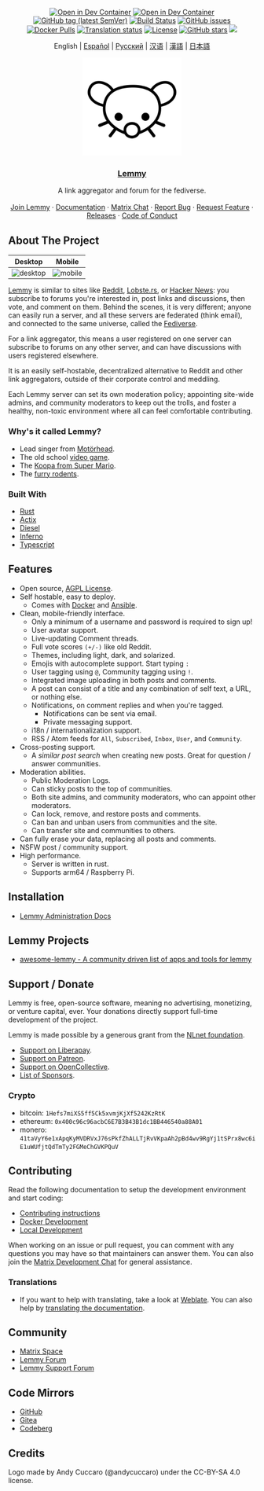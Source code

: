 <div align="center">

[![Open in Dev Container](https://img.shields.io/badge/devcontainer-open-blue?logo=visualstudiocode)](https://vscode.dev/redirect?url=vscode://ms-vscode-remote.remote-containers/cloneInVolume?url=https://github.com/JojoRoro/lemmy)
[![Open in Dev Container](https://img.shields.io/badge/devcontainer-open-blue?logo=visualstudiocode)](vscode://vscode-remote/clone?url=https://github.com/JojoRoro/lemmy.git)
[![GitHub tag (latest SemVer)](https://img.shields.io/github/tag/LemmyNet/lemmy.svg)](https://github.com/LemmyNet/lemmy)
[![Build Status](https://woodpecker.join-lemmy.org/api/badges/LemmyNet/lemmy/status.svg)](https://woodpecker.join-lemmy.org/LemmyNet/lemmy)
[![GitHub issues](https://img.shields.io/github/issues-raw/LemmyNet/lemmy.svg)](https://github.com/LemmyNet/lemmy/issues)
[![Docker Pulls](https://img.shields.io/docker/pulls/dessalines/lemmy.svg)](https://cloud.docker.com/repository/docker/dessalines/lemmy/)
[![Translation status](http://weblate.join-lemmy.org/widgets/lemmy/-/lemmy/svg-badge.svg)](http://weblate.join-lemmy.org/engage/lemmy/)
[![License](https://img.shields.io/github/license/LemmyNet/lemmy.svg)](LICENSE)
[![GitHub stars](https://img.shields.io/github/stars/LemmyNet/lemmy?style=social)](https://github.com/LemmyNet/lemmy/stargazers)
<a href="https://endsoftwarepatents.org/innovating-without-patents"><img style="height: 20px;" src="https://static.fsf.org/nosvn/esp/logos/patent-free.svg"></a>

</div>

<p align="center">
  <span>English</span> |
  <a href="readmes/README.es.md">Español</a> |
  <a href="readmes/README.ru.md">Русский</a> |
  <a href="readmes/README.zh.hans.md">汉语</a> |
  <a href="readmes/README.zh.hant.md">漢語</a> |
  <a href="readmes/README.ja.md">日本語</a>
</p>

<p align="center">
  <a href="https://join-lemmy.org/" rel="noopener">
 <img width=200px height=200px src="https://raw.githubusercontent.com/LemmyNet/lemmy-ui/main/src/assets/icons/favicon.svg"></a>

 <h3 align="center"><a href="https://join-lemmy.org">Lemmy</a></h3>
  <p align="center">
    A link aggregator and forum for the fediverse.
    <br />
    <br />
    <a href="https://join-lemmy.org">Join Lemmy</a>
    ·
    <a href="https://join-lemmy.org/docs/index.html">Documentation</a>
    ·
    <a href="https://matrix.to/#/#lemmy-space:matrix.org">Matrix Chat</a>
    ·
    <a href="https://github.com/LemmyNet/lemmy/issues">Report Bug</a>
    ·
    <a href="https://github.com/LemmyNet/lemmy/issues">Request Feature</a>
    ·
    <a href="https://github.com/LemmyNet/lemmy/blob/main/RELEASES.md">Releases</a>
    ·
    <a href="https://join-lemmy.org/docs/code_of_conduct.html">Code of Conduct</a>
  </p>
</p>

## About The Project

| Desktop                                                                                                         | Mobile                                                                                                      |
| --------------------------------------------------------------------------------------------------------------- | ----------------------------------------------------------------------------------------------------------- |
| ![desktop](https://raw.githubusercontent.com/LemmyNet/joinlemmy-site/main/src/assets/images/main_screen_2.webp) | ![mobile](https://raw.githubusercontent.com/LemmyNet/joinlemmy-site/main/src/assets/images/mobile_pic.webp) |

[Lemmy](https://github.com/LemmyNet/lemmy) is similar to sites like [Reddit](https://reddit.com), [Lobste.rs](https://lobste.rs), or [Hacker News](https://news.ycombinator.com/): you subscribe to forums you're interested in, post links and discussions, then vote, and comment on them. Behind the scenes, it is very different; anyone can easily run a server, and all these servers are federated (think email), and connected to the same universe, called the [Fediverse](https://en.wikipedia.org/wiki/Fediverse).

For a link aggregator, this means a user registered on one server can subscribe to forums on any other server, and can have discussions with users registered elsewhere.

It is an easily self-hostable, decentralized alternative to Reddit and other link aggregators, outside of their corporate control and meddling.

Each Lemmy server can set its own moderation policy; appointing site-wide admins, and community moderators to keep out the trolls, and foster a healthy, non-toxic environment where all can feel comfortable contributing.

### Why's it called Lemmy?

- Lead singer from [Motörhead](https://invidio.us/watch?v=3mbvWn1EY6g).
- The old school [video game](<https://en.wikipedia.org/wiki/Lemmings_(video_game)>).
- The [Koopa from Super Mario](https://www.mariowiki.com/Lemmy_Koopa).
- The [furry rodents](http://sunchild.fpwc.org/lemming-the-little-giant-of-the-north/).

### Built With

- [Rust](https://www.rust-lang.org)
- [Actix](https://actix.rs/)
- [Diesel](http://diesel.rs/)
- [Inferno](https://infernojs.org)
- [Typescript](https://www.typescriptlang.org/)

## Features

- Open source, [AGPL License](/LICENSE).
- Self hostable, easy to deploy.
  - Comes with [Docker](https://join-lemmy.org/docs/administration/install_docker.html) and [Ansible](https://join-lemmy.org/docs/administration/install_ansible.html).
- Clean, mobile-friendly interface.
  - Only a minimum of a username and password is required to sign up!
  - User avatar support.
  - Live-updating Comment threads.
  - Full vote scores `(+/-)` like old Reddit.
  - Themes, including light, dark, and solarized.
  - Emojis with autocomplete support. Start typing `:`
  - User tagging using `@`, Community tagging using `!`.
  - Integrated image uploading in both posts and comments.
  - A post can consist of a title and any combination of self text, a URL, or nothing else.
  - Notifications, on comment replies and when you're tagged. 
    - Notifications can be sent via email.
    - Private messaging support.
  - i18n / internationalization support.
  - RSS / Atom feeds for `All`, `Subscribed`, `Inbox`, `User`, and `Community`.
- Cross-posting support.
  - A _similar post search_ when creating new posts. Great for question / answer communities.
- Moderation abilities.
  - Public Moderation Logs.
  - Can sticky posts to the top of communities.
  - Both site admins, and community moderators, who can appoint other moderators.
  - Can lock, remove, and restore posts and comments.
  - Can ban and unban users from communities and the site.
  - Can transfer site and communities to others.
- Can fully erase your data, replacing all posts and comments.
- NSFW post / community support.
- High performance.
  - Server is written in rust.
  - Supports arm64 / Raspberry Pi.

## Installation

- [Lemmy Administration Docs](https://join-lemmy.org/docs/administration/administration.html)

## Lemmy Projects

- [awesome-lemmy - A community driven list of apps and tools for lemmy](https://github.com/dbeley/awesome-lemmy)

## Support / Donate

Lemmy is free, open-source software, meaning no advertising, monetizing, or venture capital, ever. Your donations directly support full-time development of the project.

Lemmy is made possible by a generous grant from the [NLnet foundation](https://nlnet.nl/).

- [Support on Liberapay](https://liberapay.com/Lemmy).
- [Support on Patreon](https://www.patreon.com/dessalines).
- [Support on OpenCollective](https://opencollective.com/lemmy).
- [List of Sponsors](https://join-lemmy.org/donate).

### Crypto

- bitcoin: `1Hefs7miXS5ff5Ck5xvmjKjXf5242KzRtK`
- ethereum: `0x400c96c96acbC6E7B3B43B1dc1BB446540a88A01`
- monero: `41taVyY6e1xApqKyMVDRVxJ76sPkfZhALLTjRvVKpaAh2pBd4wv9RgYj1tSPrx8wc6iE1uWUfjtQdTmTy2FGMeChGVKPQuV`

## Contributing

Read the following documentation to setup the development environment and start coding:

- [Contributing instructions](https://join-lemmy.org/docs/contributors/01-overview.html)
- [Docker Development](https://join-lemmy.org/docs/contributors/03-docker-development.html)
- [Local Development](https://join-lemmy.org/docs/contributors/02-local-development.html)

When working on an issue or pull request, you can comment with any questions you may have so that maintainers can answer them. You can also join the [Matrix Development Chat](https://matrix.to/#/#lemmydev:matrix.org) for general assistance.

### Translations

- If you want to help with translating, take a look at [Weblate](https://weblate.join-lemmy.org/projects/lemmy/). You can also help by [translating the documentation](https://github.com/LemmyNet/lemmy-docs#adding-a-new-language).

## Community

- [Matrix Space](https://matrix.to/#/#lemmy-space:matrix.org)
- [Lemmy Forum](https://lemmy.ml/c/lemmy)
- [Lemmy Support Forum](https://lemmy.ml/c/lemmy_support)

## Code Mirrors

- [GitHub](https://github.com/LemmyNet/lemmy)
- [Gitea](https://git.join-lemmy.org/LemmyNet/lemmy)
- [Codeberg](https://codeberg.org/LemmyNet/lemmy)

## Credits

Logo made by Andy Cuccaro (@andycuccaro) under the CC-BY-SA 4.0 license.
